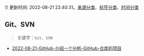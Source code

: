 :alarm_clock: 更新时间: 2022-08-21 22:40:31。[来源分类](../README.md)、[标签分类](../TAGS.md)、[时间分类](../TIMELINE.md)

## Git、SVN


> 关键字：`Git`、`SVN`



- [2022-08-21-GitHub-介绍一个分析-GitHub-仓库的项目](https://www.v2ex.com/t/874402) 